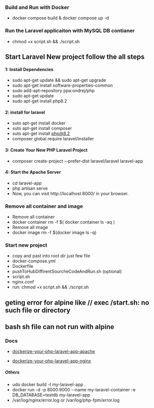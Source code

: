 ### Build and Run with Docker
-   docker compose build & docker compose up -d

### Run the Laravel applicaiton with MySQL DB contianer
- chmod +x script.sh && ./script.sh

## Start Laravel New project follow the all steps

#### 1: Install Dependencies

-  sudo apt-get update && sudo apt-get upgrade
-  sudo apt-get install software-properties-common
-  sudo add-apt-repository ppa:ondrej/php
-  sudo apt-get update
-  sudo apt-get install php8.2

#### 2: install for laravel

-  suto apt-get install docker
-  suto apt-get install composer
-  suto apt-get install php@8.2
-  composer global require laravel/installer

#### 3: Create Your New PHP Laravel Project

-  composer create-project --prefer-dist laravel/laravel laravel-app

#### 4: Start the Apache Server

-  cd laravel-app
-  php artisan serve
-  Now, you can visit http://localhost:8000/ in your browser.

### Remove all container and image
- Remove all container
- docker container rm -f $( docker container ls -aq )
- Remove all image
- docker image rm -f $(docker image ls -q)

### Start new project 
- copy and past into root dir just few file
 - docker-compose.yml
 - Dockerfile
 - pushToHubDiffirentSourcheCodeAndRun.sh (optional)
 - script.sh
 - nginx.conf
 - run: chmod +x script.sh && ./script.sh 


## geting error for alpine like // exec /start.sh: no such file or directory
## bash sh file can not run with alpine

### Docs

- [dockerize-your-php-laravel-app-apache](https://medium.com/@aprilrieger/effortlessly-dockerize-your-php-laravel-app-a-step-by-step-guide-c1a6ffcc2b74)

- [dockerize-your-php-laravel-app-nginx](https://medium.com/@manuedavakandam/mastering-laravel-containerization-with-php-and-nginx-a-docker-a-docker-journey-d86ac9eed357)

##### Others

- udo docker build -t my-laravel-app .
- docker run -d -p 8000:9000 --name my-laravel-container -e DB_DATABASE=testdb my-laravel-app
- /var/log/nginx/error.log or /var/log/php-fpm/error.log
